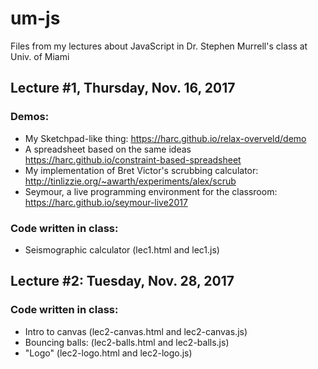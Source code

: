 # um-js
Files from my lectures about JavaScript in Dr. Stephen Murrell's class at Univ. of Miami

## Lecture #1, Thursday, Nov. 16, 2017

### Demos:
  - My Sketchpad-like thing: https://harc.github.io/relax-overveld/demo
  - A spreadsheet based on the same ideas https://harc.github.io/constraint-based-spreadsheet
  - My implementation of Bret Victor's scrubbing calculator: http://tinlizzie.org/~awarth/experiments/alex/scrub
  - Seymour, a live programming environment for the classroom: https://harc.github.io/seymour-live2017
  
### Code written in class:
  - Seismographic calculator (lec1.html and lec1.js)

## Lecture #2: Tuesday, Nov. 28, 2017

### Code written in class:
  - Intro to canvas (lec2-canvas.html and lec2-canvas.js)
  - Bouncing balls: (lec2-balls.html and lec2-balls.js)
  - "Logo" (lec2-logo.html and lec2-logo.js)

